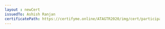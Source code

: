 ```yaml
--- 
layout : newCert 
issuedTo: Ashish Ranjan 
certificatePath: https://certifyme.online/ATAGTR2020/img/cert/participant/AshishRanjan_5c6c7.png
--- 
```

